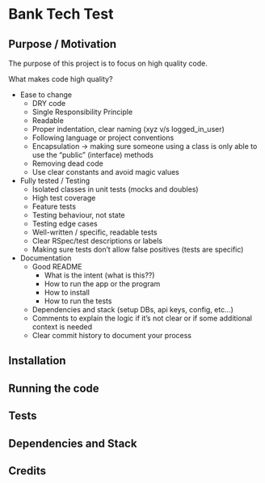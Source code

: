 # Bank Tech Test

## Purpose / Motivation

The purpose of this project is to focus on high quality code.

What makes code high quality?

* Ease to change
    - DRY code
    - Single Responsibility Principle
    - Readable
    - Proper indentation, clear naming (xyz v/s logged_in_user)
    - Following language or project conventions
    - Encapsulation -> making sure someone using a class is only able to use the “public” (interface) methods
    - Removing dead code
    - Use clear constants and avoid magic values
* Fully tested / Testing
    - Isolated classes in unit tests (mocks and doubles)
    - High test coverage
    - Feature tests
    - Testing behaviour, not state
    - Testing edge cases
    - Well-written / specific, readable tests
    - Clear RSpec/test descriptions or labels
    - Making sure tests don’t allow false positives (tests are specific)
* Documentation
    - Good README
      - What is the intent (what is this??)
      - How to run the app or the program
      - How to install
      - How to run the tests
    - Dependencies and stack (setup DBs, api keys, config, etc…)
    - Comments to explain the logic if it’s not clear or if some additional context is needed
    - Clear commit history to document your process

## Installation


## Running the code


## Tests


## Dependencies and Stack


## Credits